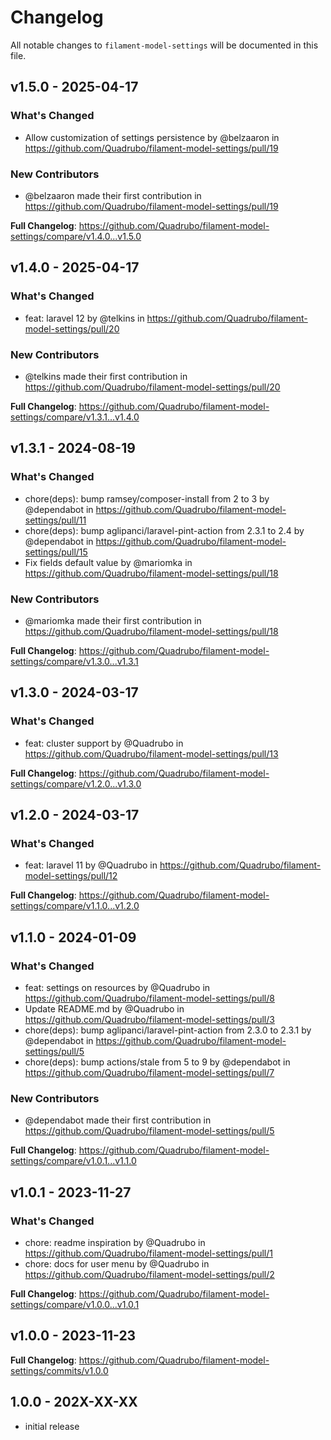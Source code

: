 # Changelog

All notable changes to `filament-model-settings` will be documented in this file.

## v1.5.0 - 2025-04-17

### What's Changed

* Allow customization of settings persistence by @belzaaron in https://github.com/Quadrubo/filament-model-settings/pull/19

### New Contributors

* @belzaaron made their first contribution in https://github.com/Quadrubo/filament-model-settings/pull/19

**Full Changelog**: https://github.com/Quadrubo/filament-model-settings/compare/v1.4.0...v1.5.0

## v1.4.0 - 2025-04-17

### What's Changed

* feat: laravel 12 by @telkins in https://github.com/Quadrubo/filament-model-settings/pull/20

### New Contributors

* @telkins made their first contribution in https://github.com/Quadrubo/filament-model-settings/pull/20

**Full Changelog**: https://github.com/Quadrubo/filament-model-settings/compare/v1.3.1...v1.4.0

## v1.3.1 - 2024-08-19

### What's Changed

* chore(deps): bump ramsey/composer-install from 2 to 3 by @dependabot in https://github.com/Quadrubo/filament-model-settings/pull/11
* chore(deps): bump aglipanci/laravel-pint-action from 2.3.1 to 2.4 by @dependabot in https://github.com/Quadrubo/filament-model-settings/pull/15
* Fix fields default value by @mariomka in https://github.com/Quadrubo/filament-model-settings/pull/18

### New Contributors

* @mariomka made their first contribution in https://github.com/Quadrubo/filament-model-settings/pull/18

**Full Changelog**: https://github.com/Quadrubo/filament-model-settings/compare/v1.3.0...v1.3.1

## v1.3.0 - 2024-03-17

### What's Changed

* feat: cluster support by @Quadrubo in https://github.com/Quadrubo/filament-model-settings/pull/13

**Full Changelog**: https://github.com/Quadrubo/filament-model-settings/compare/v1.2.0...v1.3.0

## v1.2.0 - 2024-03-17

### What's Changed

* feat: laravel 11 by @Quadrubo in https://github.com/Quadrubo/filament-model-settings/pull/12

**Full Changelog**: https://github.com/Quadrubo/filament-model-settings/compare/v1.1.0...v1.2.0

## v1.1.0 - 2024-01-09

### What's Changed

* feat: settings on resources by @Quadrubo in https://github.com/Quadrubo/filament-model-settings/pull/8
* Update README.md by @Quadrubo in https://github.com/Quadrubo/filament-model-settings/pull/3
* chore(deps): bump aglipanci/laravel-pint-action from 2.3.0 to 2.3.1 by @dependabot in https://github.com/Quadrubo/filament-model-settings/pull/5
* chore(deps): bump actions/stale from 5 to 9 by @dependabot in https://github.com/Quadrubo/filament-model-settings/pull/7

### New Contributors

* @dependabot made their first contribution in https://github.com/Quadrubo/filament-model-settings/pull/5

**Full Changelog**: https://github.com/Quadrubo/filament-model-settings/compare/v1.0.1...v1.1.0

## v1.0.1 - 2023-11-27

### What's Changed

* chore: readme inspiration by @Quadrubo in https://github.com/Quadrubo/filament-model-settings/pull/1
* chore: docs for user menu by @Quadrubo in https://github.com/Quadrubo/filament-model-settings/pull/2

**Full Changelog**: https://github.com/Quadrubo/filament-model-settings/compare/v1.0.0...v1.0.1

## v1.0.0 - 2023-11-23

**Full Changelog**: https://github.com/Quadrubo/filament-model-settings/commits/v1.0.0

## 1.0.0 - 202X-XX-XX

- initial release
